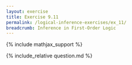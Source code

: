 ```yaml
---
layout: exercise
title: Exercise 9.11
permalink: /logical-inference-exercises/ex_11/
breadcrumb: Inference in First-Order Logic
---
```


{% include mathjax_support %}

<div><i class="arrow-up loader" data-chapter="logical-inference-exercises" data-exercise="ex_11" data-rating="0"></i></div>
{% include_relative question.md %}
